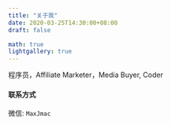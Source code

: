 ```yaml
---
title: "关于我"
date: 2020-03-25T14:30:00+08:00
draft: false

math: true
lightgallery: true
---
```


程序员，Affiliate Marketer，Media Buyer, Coder

#### 联系方式
微信: `MaxJmac`